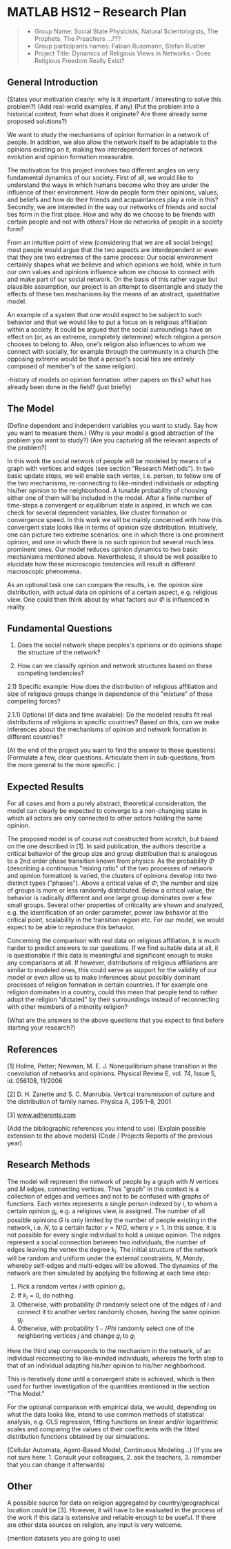 # MATLAB HS12 – Research Plan

> * Group Name: Social State Physicists, Natural Scientologists, The Prophets, The Preachers ...???
> * Group participants names: Fabian Russmann, Stefan Rustler
> * Project Title: Dynamics of Religious Views in Networks - Does Religious Freedom Really Exist?

## General Introduction

(States your motivation clearly: why is it important / interesting to solve this problem?)
(Add real-world examples, if any)
(Put the problem into a historical context, from what does it originate? Are there already some proposed solutions?)

We want to study the mechanisms of opinion formation in a network of people. In addition, we also allow the network itself to be adaptable to the opinions existing on it, making two interdependent forces of network evolution and opinion formation measurable.

The motivation for this project involves two different angles on very fundamental dynamics of our society. First of all, we would like to understand the ways in which humans become who they are under the influence of their environment. How do people form their opinions, values, and beliefs and how do their friends and acquaintances play a role in this? Secondly, we are interested in the way our networks of friends and social ties form in the first place. How and why do we choose to be friends with certain people and not with others? How do networks of people in a society form? 

From an intuitive point of view (considering that we are all social beings) most people would argue that the two aspects are interdependent or even that they are two extremes of the same process: Our social environment certainly shapes what we believe and which opinions we hold, while in turn our own values and opinions influence whom we choose to connect with and make part of our social network. On the basis of this rather vague but plausible assumption, our project is an attempt to disentangle and study the effects of these two mechanisms by the means of an abstract, quantitative model. 

An example of a system that one would expect to be subject to such behavior and that we would like to put a focus on is religious affiliation within a society. It could be argued that the social surroundings have an effect on (or, as an extreme, completely determine) which religion a person chooses to belong to. Also, one's religion also influences to whom we connect with socially, for example through the community in a church (the opposing extreme would be that a person's social ties are entirely composed of member's of the same religion). 


-history of models on opinion formation. other papers on this? what has already been done in the field? (just briefly)


## The Model

(Define dependent and independent variables you want to study. Say how you want to measure them.) (Why is your model a good abtraction of the problem you want to study?) (Are you capturing all the relevant aspects of the problem?)

In this work the social network of people will be modeled by means of a graph with vertices and edges (see section "Research Methods"). In two basic update steps, we will enable each vertex, i.e. person, to follow one of the two mechanisms, re-connecting to like-minded individuals or adapting his/her opinion to the neighborhood. A tunable probability of choosing either one of them will be included in the model. After a finite number of time-steps a convergent or equilibrium state is aspired, in which we can check for several dependent variables, like cluster formation or convergence speed. In this work we will be mainly concerned with how this convergent state looks like in terms of opinion size distribution. Intuitively, one can picture two extreme scenarios: one in which there is one prominent opinion, and one in which there is no such opinion but several much less prominent ones. Our model reduces opinion dynamics to two basic mechanisms mentioned above. Nevertheless, it should be well possible to elucidate how these microscopic tendencies will result in different macroscopic phenomena.

As an optional task one can compare the results, i.e. the opinion size distribution, with actual data on opinions of a certain aspect, e.g. religious view. One could then think about by what factors our $\Phi$ is influenced in reality.


## Fundamental Questions

1) Does the social network shape peoples's opinions or do opinions shape the structure of the network?

2) How can we classify opinion and network structures based on these competing tendencies?

2.1) Specific example: How does the distribution of religious affiliation and size of religious groups change in dependence of the "mixture" of these competing forces?

2.1.1) Optional (if data and time available): Do the modeled results fit real distributions of religions in specific countries? Based on this, can we make inferences about the mechanisms of opinion and network formation in different countries?



(At the end of the project you want to find the answer to these questions)
(Formulate a few, clear questions. Articulate them in sub-questions, from the more general to the more specific. )


## Expected Results

For all cases and from a purely abstract, theoretical consideration, the model can clearly be expected to converge to a non-changing state in which all actors are only connected to other actors holding the same opinion.

The proposed model is of course not constructed from scratch, but based on the one described in [1]. In said publication, the authors describe a critical behavior of the group size and group distribution that is analogous to a 2nd order phase transition known from physics: As the probability $\Phi$ (describing a continuous "mixing ratio" of the two processes of network and opinion formation) is varied, the clusters of opinions develop into two distinct types ("phases"). Above a critical value of $\Phi$, the number and size of groups is more or less randomly distributed. Below a critical value, the behavior is radically different and one large group dominates over a few small groups. Several other properties of criticality are shown and analyzed, e.g. the identification of an order parameter, power law behavior at the critical point, scalability in the transition region etc. For our model, we would expect to be able to reproduce this behavior. 

Concerning the comparison with real data on religious affiliation, it is much harder to predict answers to our questions. If we find suitable data at all, it is questionable if this data is meaningful and significant enough to make any comparisons at all. If however, distributions of religious affiliations are similar to modeled ones, this could serve as support for the validity of our model or even allow us to make inferences about possibly dominant processes of religion formation in certain countries. If for example one religion dominates in a country, could this mean that people tend to rather adopt the religion "dictated" by their surroundings instead of reconnecting with other members of a minority religion? 


(What are the answers to the above questions that you expect to find before starting your research?)


## References 

[1] Holme, Petter; Newman, M. E. J. Nonequilibrium phase transition in the coevolution of networks and opinions. Physical Review E, vol. 74, Issue 5, id. 056108, 11/2006

[2] D. H. Zanette and S. C. Manrubia. Vertical transmission of culture and the distribution of family names. Physica A, 295:1–8, 2001

[3] www.adherents.com

(Add the bibliographic references you intend to use)
(Explain possible extension to the above models)
(Code / Projects Reports of the previous year)


## Research Methods

The model will represent the network of people by a graph with $N$ vertices and $M$ edges, connecting vertices. Thus "graph" in this context is a collection of edges and vertices and not to be confused with graphs of functions. Each vertex represents a single person indexed by $i$, to whom a certain opinion $g_i$, e.g. a religious view, is assigned. The number of all possible opinions $G$ is only limited by the number of people existing in the network, i.e. $N$, to a certain factor $\gamma = N/G$, where $\gamma > 1$. In this sense, it is not possible for every single individual to hold a unique opinion. The edges represent a social connection between two individuals, the number of edges leaving the vertex the degree $k_i$.
The initial structure of the network will be random and uniform under the external constraints, $N, M and \gamma$, whereby self-edges and multi-edges will be allowed. The dynamics of the network are then simulated by applying the following at each time step:

1. Pick a random vertex $i$ with opinion $g_i$. 
2. If $k_i=0$, do nothing. 
3. Otherwise, with probability $\Phi$ randomly select one of the edges of $i$ and connect it to another vertex randomly chosen, having the same opinion $g_j$.
4. Otherwise, with probability $1-/Phi$ randomly select one of the neighboring vertices $j$ and change $g_i$ to $g_j$

Here the third step corresponds to the mechanism in the network, of an individual reconnecting to like-minded individuals, whereas the forth step to that of an individual adapting his/her opinion to his/her neighborhood. 

This is iteratively done until a convergent state is achieved, which is then used for further investigation of the quantities mentioned in the section "The  Model."

For the optional comparison with empirical data, we would, depending on what the data looks like, intend to use common methods of statistical analysis, e.g. OLS regression, fitting functions on linear and/or logarithmic scales and comparing the values of their coefficients with the fitted distribution functions obtained by our simulations.


(Cellular Automata, Agent-Based Model, Continuous Modeling...) (If you are not sure here: 1. Consult your colleagues, 2. ask the teachers, 3. remember that you can change it afterwards)


## Other

A possible source for data on religion aggregated by country/geographical location could be [3]. However, it will have to be evaluated in the process of the work if this data is extensive and reliable enough to be useful. If there are other data sources on religion, any input is very welcome.

(mention datasets you are going to use)
